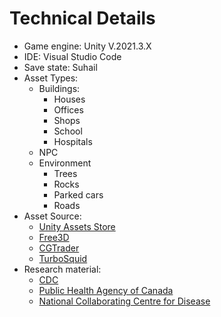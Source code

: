 
# Technical Details

- Game engine: Unity V.2021.3.X
- IDE: Visual Studio Code
- Save state: Suhail
- Asset Types: 
  - Buildings:
    - Houses
    - Offices
    - Shops
    - School
    - Hospitals
  - NPC
  - Environment
    - Trees
    - Rocks
    - Parked cars
    - Roads    
- Asset Source:
  - [Unity Assets Store](https://assetstore.unity.com/)
  - [Free3D](https://free3d.com/)
  - [CGTrader](https://www.cgtrader.com/free-3d-models)
  - [TurboSquid](https://www.turbosquid.com/Search/3D-Models/free)
- Research material: 
  - [CDC](https://www.cdc.gov/)
  - [Public Health Agency of Canada](https://www.canada.ca/en/public-health.html)
  - [National Collaborating Centre for Disease](https://nccid.ca/)
